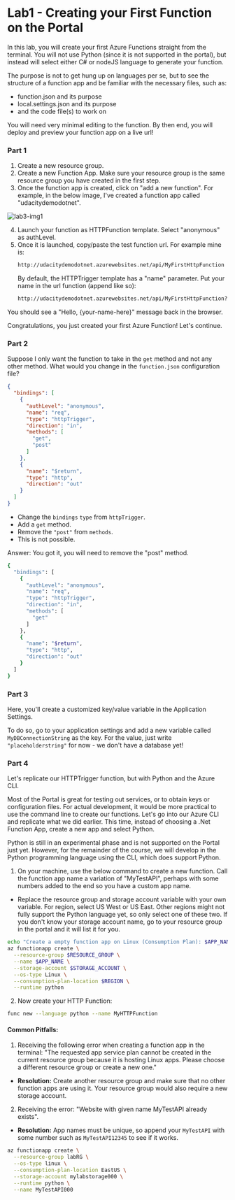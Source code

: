 # Lab1 - Creating your First Function on the Portal

In this lab, you will create your first Azure Functions straight from the terminal. You will not use Python (since it is not supported in the portal), but instead will select either C# or nodeJS language to generate your function.

The purpose is not to get hung up on languages per se, but to see the structure of a function app and be familiar with the necessary files, such as:

- function.json and its purpose
- local.settings.json and its purpose
- and the code file(s) to work on

You will need very minimal editing to the function. By then end, you will deploy and preview your function app on a live url!

### Part 1

1. Create a new resource group.
2. Create a new Function App. Make sure your resource group is the same resource group you have created in the first step.
3. Once the function app is created, click on "add a new function". For example, in the below image, I've created a function app called "udacitydemodotnet".

![lab3-img1](/images/lab3-img1.PNG)  

4. Launch your function as HTTPFunction template. Select "anonymous" as authLevel.
5. Once it is launched, copy/paste the test function url. For example mine is:
    ```bash
    http://udacitydemodotnet.azurewebsites.net/api/MyFirstHttpFunction
    ```
    By default, the HTTPTrigger template has a "name" parameter. Put your name in the url function (append like so):
    ```bash
    http://udacitydemodotnet.azurewebsites.net/api/MyFirstHttpFunction?name=your-name-here
    ```

You should see a "Hello, {your-name-here}" message back in the browser.

Congratulations, you just created your first Azure Function! Let's continue.


### Part 2

Suppose I only want the function to take in the `get` method and not any other method. What would you change in the `function.json` configuration file?

```json
{
  "bindings": [
    {
      "authLevel": "anonymous",
      "name": "req",
      "type": "httpTrigger",
      "direction": "in",
      "methods": [
        "get",
        "post"
      ]
    },
    {
      "name": "$return",
      "type": "http",
      "direction": "out"
    }
  ]
}
```

- Change the `bindings` `type` from `httpTrigger`.
- Add a `get` method.
- Remove the `"post"` from `methods`.
- This is not possible.

Answer: You got it, you will need to remove the "post" method.

```bash
{
  "bindings": [
    {
      "authLevel": "anonymous",
      "name": "req",
      "type": "httpTrigger",
      "direction": "in",
      "methods": [
        "get"
      ]
    },
    {
      "name": "$return",
      "type": "http",
      "direction": "out"
    }
  ]
}
```

### Part 3

Here, you'll create a customized key/value variable in the Application Settings.

To do so, go to your application settings and add a new variable called `MyDBConnectionString` as the key.  For the value, just write `"placeholderstring"` for now - we don't have a database yet!

### Part 4

Let's replicate our HTTPTrigger function, but with Python and the Azure CLI.  

Most of the Portal is great for testing out services, or to obtain keys or configuration files.  For actual development, it would be more practical to use the command line to create our functions.   Let's go into our Azure CLI and replicate what we did earlier.  This time, instead of choosing a .Net Function App, create a new app and select Python.  

Python is still in an experimental phase and is not supported on the Portal just yet. However, for the remainder of the course, we will develop in the Python programming language using the CLI, which does support Python.  

1. On your machine, use the below command to create a new function.  Call the function app name a variation of "MyTestAPI", perhaps with some numbers added to the end so you have a custom app name.
  - Replace the resource group and storage account variable with your own variable.  For region, select US West or US East.  Other regions might not fully support the Python language yet, so only select one of these two. If you don't know your storage account name, go to your resource group in the portal and it will list it for you.  

  ```bash
  echo "Create a empty function app on Linux (Consumption Plan): $APP_NAME"
  az functionapp create \
    --resource-group $RESOURCE_GROUP \
    --name $APP_NAME \
    --storage-account $STORAGE_ACCOUNT \
    --os-type Linux \
    --consumption-plan-location $REGION \
    --runtime python
  ```

  2. Now create your HTTP Function:
  ```bash
  func new --language python --name MyHTTPFunction
  ```

#### Common Pitfalls:
1. Receiving the following error when creating a function app in the terminal:  "The requested app service plan cannot be created in the current resource group because it is hosting Linux apps. Please choose a different resource group or create a new one."
  - **Resolution:** Create another resource group and make sure that no other function apps are using it. Your resource group would also require a new storage account.  
2. Receiving the error: "Website with given name MyTestAPI already exists".  
  - **Resolution:** App names must be unique, so append your `MyTestAPI` with some number such as `MyTestAPI12345` to see if it works.
  ```bash
  az functionapp create \
    --resource-group labRG \
    --os-type linux \
    --consumption-plan-location EastUS \
    --storage-account mylabstorage000 \
    --runtime python \
    --name MyTestAPI000
  ```
